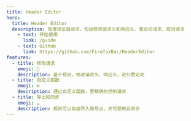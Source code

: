 ```yaml
---
title: Header Editor
hero:
  title: Header Editor
  description: 管理浏览器请求，包括修改请求头和响应头、重定向请求、取消请求
    - text: 开始使用
      link: /guide
    - text: GitHub
      link: https://github.com/FirefoxBar/HeaderEditor
features:
  - title: 修改请求
    emoji: 🚥
    description: 基于规则，修改请求头、响应头，进行重定向
  - title: 自定义函数
    emoji: ⚙️
    description: 通过自定义函数，更精确的控制请求
  - title: 导出和同步
    emoji: ☁️
    description: 规则可以自由导入和导出，并可使用云同步
---
```

